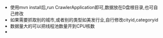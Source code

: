 * 使用mvn install后,run CrawlerApplication即可,数据放在D盘根目录,也可自己修改
* 如果需要抓取别的城市,或者别的类型如美发行业,自行修改cityid,categoryid
* 数据量大的可以把线程池数量开到CPU核数
*
